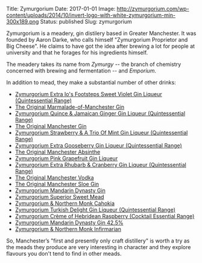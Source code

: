 Title: Zymurgorium
Date: 2017-01-01
Image: http://zymurgorium.com/wp-content/uploads/2014/10/invert-logo-with-white-zymurgorium-min-300x189.png
Status: published
Slug: zymurgorium

Zymurgorium is a meadery, gin distilery based in Greater Manchester. It was
founded by Aaron Darke, who calls himself
"Zymurgorium Proprietor and Big Cheese". He claims to have got the idea after
brewing a lot for people at university and that he forages for his ingredients
himself.

The meadery takes its name from _Zymurgy_ -- the branch of chemistry concerned
with brewing and fermentation -- and _Emporium_.

In addition to mead, they make a substantial number of other drinks:

* [Zymurgorium Extra Io's Footsteps Sweet Violet Gin Liqueur (Quintessential Range)](https://www.masterofmalt.com/liqueurs/zymurgorium/zymurgorium-extra-ios-footsteps-sweet-violet-gin-quintessential-range-liqueur/)
* [The Original Marmalade-of-Manchester Gin](https://www.masterofmalt.com/gin/the-zymurgorium/the-original-marmalade-of-manchester-gin/)
* [Zymurgorium Quince & Jamaican Ginger Gin Liqueur (Quintessential Range)](https://www.masterofmalt.com/liqueurs/zymurgorium/zymurgorium-quince-and-jamaican-ginger-gin-liqueur-quintessential-range-liqueurs/)
* [The Original Manchester Gin](https://www.masterofmalt.com/gin/zymurgorium/the-original-manchester-gin/)
* [Zymurgorium Strawberry & A Trio Of Mint Gin Liqueur (Quintessential Range)](https://www.masterofmalt.com/liqueurs/zymurgorium/zymurgorium-strawberry-and-a-trio-of-mint-gin-liqueur-quintessential-range/)
* [Zymurgorium Extra Gooseberry Gin Liqueur (Quintessential Range)](https://www.masterofmalt.com/gin/zymurgorium/zymurgorium-extra-gooseberry-gin-quintessential-range-liqueur/)
* [The Original Manchester Absinthe](https://www.masterofmalt.com/absinthe/the-zymurgorium/the-original-manchester-absinthe/)
* [Zymurgorium Pink Grapefruit Gin Liqueur](https://www.masterofmalt.com/gin/zymurgorium/zymurgorium-pink-grapefruit-gin/)
* [Zymurgorium Extra Rhubarb & Cranberry Gin Liqueur (Quintessential Range)](https://www.masterofmalt.com/gin/zymurgorium/zymurgorium-extra-rhubarb-and-cranberry-gin-quintessential-range-liqueur/)
* [The Original Manchester Vodka](https://www.masterofmalt.com/vodka/zymurgorium/the-original-manchester-vodka/)
* [The Original Manchester Sloe Gin](https://www.masterofmalt.com/gin/zymurgorium/the-original-manchester-sloe-gin/)
* [Zymurgorium Mandarin Dynasty Gin](https://www.masterofmalt.com/gin/the-zymurgorium/zymurgorium-mandarin-dynasty-gin-40-gin/)
* [Zymurgorium Superior Sweet Mead](https://www.masterofmalt.com/mead/the-zymurgorium/zymurgorium-superior-sweet-mead/)
* [Zymurgorium & Northern Monk Cahokia](https://www.masterofmalt.com/gin/zymurgorium/zymurgorium-and-northern-monk-cahokia-gin/)
* [Zymurgorium Turkish Delight Gin Liqueur (Quintessential Range)](https://www.masterofmalt.com/liqueurs/zymurgorium/zymurgorium-turkish-delight-gin-liqueur-quintessential-range-liqueur/)
* [Zymurgorium Crème of Hebridean Raspberry (Cocktail Essential Range)](https://www.masterofmalt.com/liqueurs/zymurgorium/zymurgorium-creme-of-hebridean-raspberry-liqueur/)
* [Zymurgorium Mandarin Dynasty Gin 42.5%](https://www.masterofmalt.com/gin/zymurgorium/zymurgorium-mandarin-dynasty-42-5-gin/)
* [Zymurgorium & Northern Monk Infirmarian](https://www.masterofmalt.com/gin/the-zymurgorium/zymurgorium-and-northern-monk-infirmarian-gin/)

So, Manchester’s "first and presently only craft distillery" is worth a try as
the meads they produce are very interesting in character and they explore
flavours you don't tend to find in other meads.